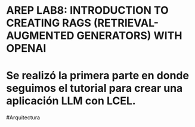 # AREP LAB8: INTRODUCTION TO CREATING RAGS (RETRIEVAL-AUGMENTED GENERATORS) WITH OPENAI

# Se realizó la primera parte en donde seguimos el tutorial para crear una aplicación LLM con LCEL.

#Arquitectura

